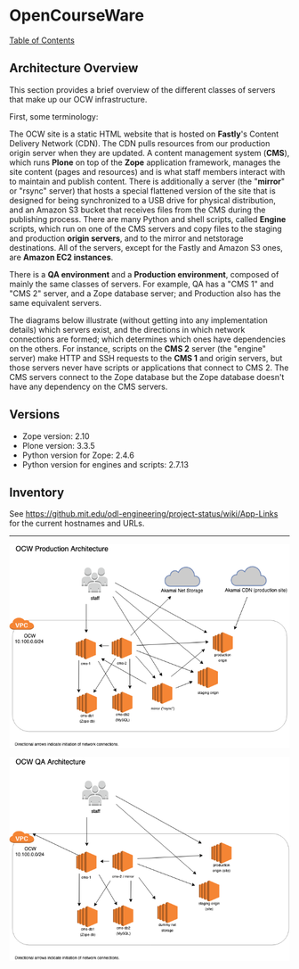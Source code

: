 # OpenCourseWare

[Table of Contents](index.md)

## Architecture Overview

This section provides a brief overview of the different classes of servers that make up our OCW infrastructure.

First, some terminology:

The OCW site is a static HTML website that is hosted on **Fastly**'s Content Delivery Network (CDN). The CDN pulls resources from our production origin server when they are updated. A content management system (**CMS**), which runs **Plone** on top of the **Zope** application framework, manages the site content (pages and resources) and is what staff members interact with to maintain and publish content. There is additionally a server (the "**mirror**" or "rsync" server) that hosts a special flattened version of the site that is designed for being synchronized to a USB drive for physical distribution, and an Amazon S3 bucket that receives files from the CMS during the publishing process. There are many Python and shell scripts, called **Engine** scripts, which run on one of the CMS servers and copy files to the staging and production **origin servers**, and to the mirror and netstorage destinations. All of the servers, except for the Fastly and Amazon S3 ones, are **Amazon EC2 instances**.

There is a **QA environment** and a **Production environment**, composed of mainly the same classes of servers.  For example, QA has a "CMS 1" and "CMS 2" server, and a Zope database server; and Production also has the same equivalent servers.

The diagrams below illustrate (without getting into any implementation details) which servers exist, and the directions in which network connections are formed; which determines which ones have dependencies on the others. For instance, scripts on the **CMS 2** server (the "engine" server) make HTTP and SSH requests to the **CMS 1** and origin servers, but those servers never have scripts or applications that connect to CMS 2. The CMS servers connect to the Zope database but the Zope database doesn't have any dependency on the CMS servers.

## Versions

* Zope version: 2.10
* Plone version: 3.3.5
* Python version for Zope: 2.4.6
* Python version for engines and scripts: 2.7.13


## Inventory

See <https://github.mit.edu/odl-engineering/project-status/wiki/App-Links> for the current hostnames and URLs.

***

![OCW production architecture](./images/ocw_production_architecture.png)

![OCW QA architecture](./images/ocw_qa_architecture.png)

